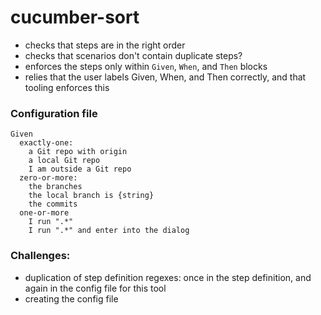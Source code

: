 # cucumber-sort

- checks that steps are in the right order
- checks that scenarios don't contain duplicate steps?
- enforces the steps only within `Given`, `When`, and `Then` blocks
- relies that the user labels Given, When, and Then correctly, and that tooling enforces this

### Configuration file

```
Given
  exactly-one:
    a Git repo with origin
    a local Git repo
    I am outside a Git repo
  zero-or-more:
    the branches
    the local branch is {string}
    the commits
  one-or-more
    I run ".*"
    I run ".*" and enter into the dialog
```

### Challenges:

- duplication of step definition regexes: once in the step definition, and again in the config file for this tool
- creating the config file
